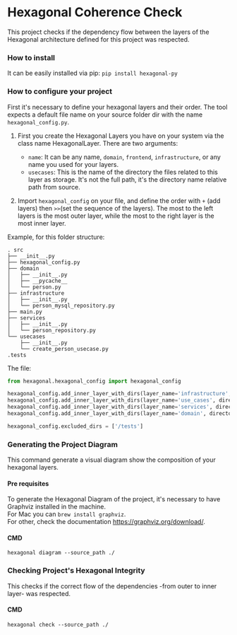 # Hexagonal Coherence Check

This project checks if the dependency flow between the layers of the Hexagonal architecture defined 
for this project was respected.

### How to install

It can be easily installed via pip: `pip install hexagonal-py`

### How to configure your project

First it's necessary to define your hexagonal layers and their order.
The tool expects a default file name on your source folder dir with the name `hexagonal_config.py`.

1. First you create the Hexagonal Layers you have on your system via the class name HexagonalLayer.
There are two arguments: 
   - `name`: It can be any name, `domain`, `frontend`, `infrastructure`, or any name you used for your layers.
   - `usecases`: This is the name of the directory the files related to this layer as storage. It's not the full path, 
it's the directory name relative path from source.

2. Import `hexagonal_config` on your file, and define the order with `+` (add layers)
then `>>`(set the sequence of the layers). The most to the left layers is the most outer layer, while
the most to the right layer is the most inner layer.

Example, for this folder structure:
```
. src
├── __init__.py
├── hexagonal_config.py
├── domain
│   ├── __init__.py
│   ├── __pycache__
│   └── person.py
├── infrastructure
│   ├── __init__.py
│   └── person_mysql_repository.py
├── main.py
├── services
│   ├── __init__.py
│   └── person_repository.py
└── usecases
    ├── __init__.py
    └── create_person_usecase.py
.tests    
```
The file:

```python
from hexagonal.hexagonal_config import hexagonal_config

hexagonal_config.add_inner_layer_with_dirs(layer_name='infrastructure', directories=['/infrastructure'])
hexagonal_config.add_inner_layer_with_dirs(layer_name='use_cases', directories=['/use_cases'])
hexagonal_config.add_inner_layer_with_dirs(layer_name='services', directories=['/services'])
hexagonal_config.add_inner_layer_with_dirs(layer_name='domain', directories=['/domain'])

hexagonal_config.excluded_dirs = ['/tests']
```


### Generating the Project Diagram
This command generate a visual diagram show the composition of your hexagonal layers.

#### Pre requisites
To generate the Hexagonal Diagram of the project, it's necessary to have Graphviz installed in the machine.  
For Mac you can ``brew install graphviz``.  
For other, check the documentation https://graphviz.org/download/. 

#### CMD
`hexagonal diagram --source_path ./` 

### Checking Project's Hexagonal Integrity 
This checks if the correct flow of the dependencies -from outer to inner layer- was respected.

#### CMD
`hexagonal check --source_path ./`


